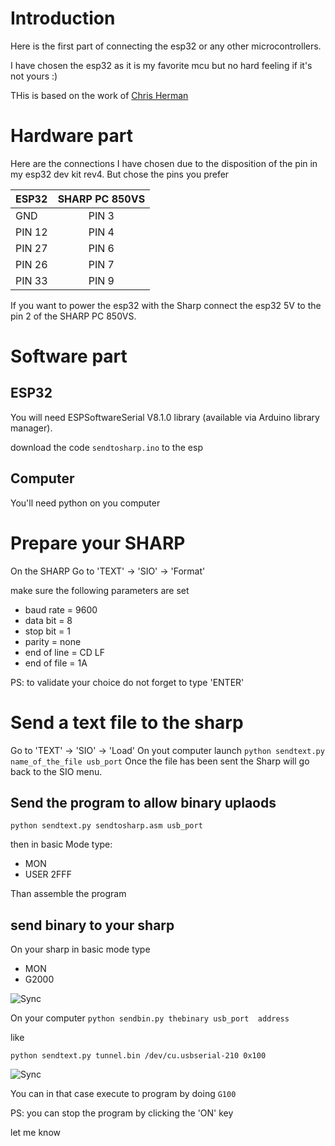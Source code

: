 # Introduction
Here is the first part of connecting the esp32 or any other microcontrollers.

I have chosen the esp32 as it is my favorite mcu but no hard feeling if it's not yours :)

THis is based on the work of [Chris Herman](https://github.com/chrisherman/PC-G850V-InvertedSerial)

# Hardware part

Here are the connections I have chosen due to the disposition of the pin in my esp32 dev kit rev4. But chose the pins you prefer


|ESP32|SHARP PC 850VS|
|:----|:----:|
|GND|PIN 3|
|PIN 12|PIN 4|
|PIN 27|PIN 6|
|PIN 26|PIN 7|
|PIN 33|PIN 9|


If you want to power the esp32 with the Sharp connect the esp32 5V to the pin 2 of the SHARP PC 850VS.

# Software part

## ESP32
You will need ESPSoftwareSerial  V8.1.0 library (available via Arduino library manager).

download the code `sendtosharp.ino` to the esp

## Computer
You'll need python on you computer

# Prepare your SHARP

On the SHARP
Go to 'TEXT' -> 'SIO' -> 'Format'

make sure the following parameters are set
*  baud rate = 9600
* data bit = 8
* stop bit = 1
* parity  = none
* end of line = CD LF
* end of file  = 1A

PS: to validate your choice do not forget to type 'ENTER'

# Send a text file to the sharp

Go to 'TEXT' -> 'SIO' -> 'Load'
On yout computer launch
`python sendtext.py name_of_the_file usb_port`
Once the file has been sent the Sharp will go back to the SIO menu.

## Send the program to allow binary uplaods

`python sendtext.py sendtosharp.asm usb_port`

then in basic Mode
type: 
* MON
* USER 2FFF

Than assemble the program

## send binary to your sharp

On your sharp in basic mode
 type
 * MON
 * G2000

![Sync](images/IMG_7492.heic)


On your computer
`python sendbin.py thebinary usb_port  address`


like 


`python sendtext.py tunnel.bin /dev/cu.usbserial-210 0x100`


![Sync](images/IMG_7493.heic)


You can in that case  execute to program by doing `G100`

PS: you can stop the program by clicking the 'ON' key

let me know







